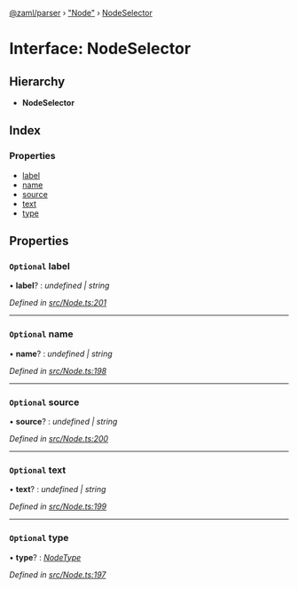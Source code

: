 [@zaml/parser](../README.md) › ["Node"](../modules/_node_.md) › [NodeSelector](_node_.nodeselector.md)

# Interface: NodeSelector

## Hierarchy

* **NodeSelector**

## Index

### Properties

* [label](_node_.nodeselector.md#optional-label)
* [name](_node_.nodeselector.md#optional-name)
* [source](_node_.nodeselector.md#optional-source)
* [text](_node_.nodeselector.md#optional-text)
* [type](_node_.nodeselector.md#optional-type)

## Properties

### `Optional` label

• **label**? : *undefined | string*

*Defined in [src/Node.ts:201](https://github.com/nexushubs/zaml-lang/blob/52476e1/packages/zaml-parser/src/Node.ts#L201)*

___

### `Optional` name

• **name**? : *undefined | string*

*Defined in [src/Node.ts:198](https://github.com/nexushubs/zaml-lang/blob/52476e1/packages/zaml-parser/src/Node.ts#L198)*

___

### `Optional` source

• **source**? : *undefined | string*

*Defined in [src/Node.ts:200](https://github.com/nexushubs/zaml-lang/blob/52476e1/packages/zaml-parser/src/Node.ts#L200)*

___

### `Optional` text

• **text**? : *undefined | string*

*Defined in [src/Node.ts:199](https://github.com/nexushubs/zaml-lang/blob/52476e1/packages/zaml-parser/src/Node.ts#L199)*

___

### `Optional` type

• **type**? : *[NodeType](../enums/_node_.nodetype.md)*

*Defined in [src/Node.ts:197](https://github.com/nexushubs/zaml-lang/blob/52476e1/packages/zaml-parser/src/Node.ts#L197)*

